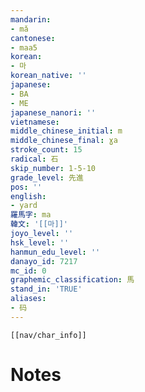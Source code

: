 ```yaml
---
mandarin:
- mǎ
cantonese:
- maa5
korean:
- 마
korean_native: ''
japanese:
- BA
- ME
japanese_nanori: ''
vietnamese:
middle_chinese_initial: m
middle_chinese_final: ɣa
stroke_count: 15
radical: 石
skip_number: 1-5-10
grade_level: 先進
pos: ''
english:
- yard
羅馬字: ma
韓文: '[[마]]'
joyo_level: ''
hsk_level: ''
hanmun_edu_level: ''
danayo_id: 7217
mc_id: 0
graphemic_classification: 馬
stand_in: 'TRUE'
aliases:
- 码
---
```

```meta-bind-embed
[[nav/char_info]]
```

# Notes
